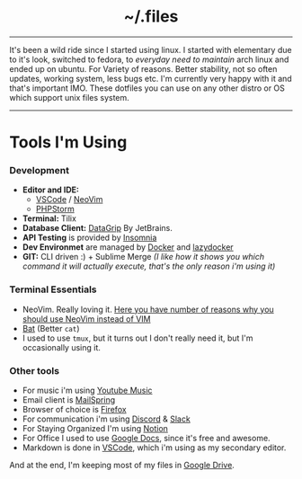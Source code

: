 <h1 align="center">~/.files</h1>

***
It's been a wild ride since I started using linux. I started with elementary due to it's look, switched to fedora, to *everyday need to maintain* arch linux and ended up on ubuntu. For Variety of reasons. Better stability, not so often updates, working system, less bugs etc. I'm currently very happy with it and that's important IMO. These dotfiles you can use on any other distro or OS which support unix files system.
***

# Tools I'm Using
### Development
+ **Editor and IDE:** 
    - [VSCode](https://code.visualstudio.com/) / [NeoVim](https://neovim.io/)
    - [PHPStorm](https://www.jetbrains.com/phpstorm/)
+ **Terminal:** Tilix
+ **Database Client:** [DataGrip](https://www.jetbrains.com/datagrip/) By JetBrains.
+ **API Testing** is provided by [Insomnia](https://insomnia.rest/)
+ **Dev Environmet** are managed by [Docker](https://www.docker.com/) and [lazydocker](https://github.com/jesseduffield/lazydocker)
+ **GIT:** CLI driven :) + Sublime Merge *(I like how it shows you which command it will actually execute, that's the only reason i'm using it)*

### Terminal Essentials
+ NeoVim. Really loving it. [Here you have number of reasons why you should use NeoVim instead of VIM](https://www.youtube.com/watch?v=LRQGAnPtNdM)
+ [Bat](https://github.com/sharkdp/bat) (Better `cat`)
+ I used to use `tmux`, but it turns out I don't really need it, but I'm occasionally using it.

### Other tools
+ For music i'm using [Youtube Music](https://music.youtube.com)
+ Email client is [MailSpring](https://getmailspring.com/)
+ Browser of choice is [Firefox](https://www.firefox.com)
+ For communication i'm using [Discord](https://discordapp.com/) & [Slack](https://slack.com/)
+ For Staying Organized I'm using [Notion](https://notion.so)
+ For Office I used to use [Google Docs](docs.google.com), since it's free and awesome.
+ Markdown is done in [VSCode](https://code.visualstudio.com/), which i'm using as my secondary editor.

And at the end, I'm keeping most of my files in [Google Drive](https://drive.google.com).
